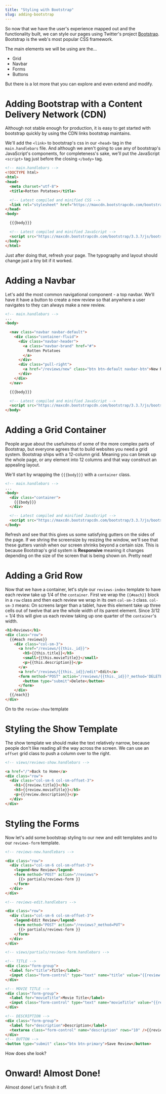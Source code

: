 ```yaml
---
title: "Styling with Bootstrap"
slug: adding-bootstrap
---
```


So now that we have the user's experience mapped out and the functionality built, we can style our pages using Twitter's project [Bootstrap](http://getbootstrap.com/). Bootstrap is the web's most popular CSS framework.

The main elements we will be using are the...

* Grid
* Navbar
* Forms
* Buttons

But there is a lot more that you can explore and even extend and modify.

# Adding Bootstrap with a Content Delivery Network (CDN)

Although not stable enough for production, it is easy to get started with bootstrap quickly by using the CDN links bootstrap maintains.

We'll add the `<link>` to bootstrap's css in our `<head>` tag in the `main.handlebars` file. And although we aren't going to use any of bootstrap's JavaScript's components, for completeness's sake, we'll put the JavaScript `<script>` tag just before the closing `</body>` tag.

```html
<!-- main.handlebars -->
<!DOCTYPE html>
<html>
<head>
  <meta charset="utf-8">
  <title>Rotten Potatoes</title>

  <!-- Latest compiled and minified CSS -->
  <link rel="stylesheet" href="https://maxcdn.bootstrapcdn.com/bootstrap/3.3.7/css/bootstrap.min.css">
</head>
<body>

  {{{body}}}

  <!-- Latest compiled and minified JavaScript -->
  <script src="https://maxcdn.bootstrapcdn.com/bootstrap/3.3.7/js/bootstrap.min.js"></script>
</body>
</html>
```

Just after doing that, refresh your page. The typography and layout should change just a tiny bit if it worked.

# Adding a Navbar

Let's add the most common navigational component - a top navbar. We'll have it have a button to create a new review so that anywhere a user navigates to they can always make a new review.

```html
<!-- main.handlebars -->
...
<body>

  <nav class="navbar navbar-default">
    <div class="container-fluid">
      <div class="navbar-header">
        <a class="navbar-brand" href="#">
          Rotten Potatoes
        </a>
      </div>
      <div class="pull-right">
        <a href="/reviews/new" class="btn btn-default navbar-btn">New Review</a>
      </div>
    </div>
  </nav>

  {{{body}}}

  <!-- Latest compiled and minified JavaScript -->
  <script src="https://maxcdn.bootstrapcdn.com/bootstrap/3.3.7/js/bootstrap.min.js"></script>
</body>
```

# Adding a Grid Container

People argue about the usefulness of some of the more complex parts of Bootstrap, but everyone agrees that to build websites you need a grid system. Bootstrap ships with a 12-column grid. Meaning you can break up the whole page, or any element into 12 columns and that way construct an appealing layout.

We'll start by wrapping the `{{{body}}}` with a `container` class.

```html
<!-- main.handlebars -->
...
<body>
  <div class="container">
    {{{body}}}
  </div>

  <!-- Latest compiled and minified JavaScript -->
  <script src="https://maxcdn.bootstrapcdn.com/bootstrap/3.3.7/js/bootstrap.min.js"></script>
</body>
```

Refresh and see that this gives us some satisfying gutters on the sides of the page. If we shring the screensize by resizing the window, we'll see that these gutters vanish when our screen shrinks beyond a certain size. This is because Bootstrap's grid system is **Responsive** meaning it changes depending on the size of the screen that is being shown on. Pretty neat!

# Adding a Grid Row

Now that we have a container, let's style our `reviews-index` template to have each review take up 1/4 of the `container`. First we wrap the `{{#each}}` block in a `row` class and then each review we wrap in its own `col-sm-3` class. `col-sm-3` means: On screens larger than a tablet, have this element take up three cells out of twelve that are the whole width of its parent element. Since 3/12 = 1/4 this will give us each review taking up one quarter of the `container`'s width.

```html
<h1>Reviews</h1>
<div class="row">
  {{#each reviews}}
    <div class="col-sm-3">
      <a href="/reviews/{{this._id}}">
        <h5>{{this.title}}</h5>
        <small>{{this.movieTitle}}</small>
        <p>{{this.description}}</p>
      </a>
      <a href="/reviews/{{this._id}}/edit">Edit</a>
      <form method="POST" action="/reviews/{{this._id}}?_method='DELETE'">
        <button type="submit">Delete</button>
      </form>
    </div>
  {{/each}}
</div>
```

On to the `review-show` template

# Styling the Show Template

The show template we should make the text relatively narrow, because people don't like reading all the way across the screen. We can use an `offset` grid class to push a column over to the right.

```html
<!-- views/reviews-show.handlebars -->

<a href="/">Back to Home</a>
<div class="row">
  <div class="col-sm-6 col-sm-offset-3">
    <h1>{{review.title}}</h1>
    <h5>{{review.movieTitle}}</h5>
    <p>{{review.description}}</p>
  </div>
</div>

```

# Styling the Forms

Now let's add some bootstrap styling to our new and edit templates and to our `reviews-form` template.

```html
<!-- reviews-new.handlebars -->

<div class="row">
  <div class="col-sm-6 col-sm-offset-3">
    <legend>New Review</legend>
    <form method="POST" action="/reviews">
      {{> partials/reviews-form }}
    </form>
  </div>
</div>

```

```html
<!-- reviews-edit.handlebars -->

<div class="row">
  <div class="col-sm-6 col-sm-offset-3">
    <legend>Edit Review</legend>
    <form method="POST" action="/reviews?_method=PUT">
      {{> partials/reviews-form }}
    </form>
  </div>
</div>
```

```html
<!-- views/partials/reviews-form.handlebars -->

<!-- TITLE -->
<div class="form-group">
  <label for="title">Title</label>
  <input class="form-control" type="text" name="title" value="{{review.title}}"/>
</div>

<!-- MOVIE TITLE -->
<div class="form-group">
  <label for="movieTitle">Movie Title</label>
  <input class="form-control" type="text" name="movieTitle" value="{{review.movieTitle}}" />
</div>

<!-- DESCRIPTION -->  
<div class="form-group">
  <label for="description">Description</label>
  <textarea class="form-control" name="description" rows="10" />{{review.description}}</textarea>
</div>
<!-- BUTTON -->
<button type="submit" class="btn btn-primary">Save Review</button>
```

How does she look?

# Onward! Almost Done!

Almost done! Let's finish it off.
